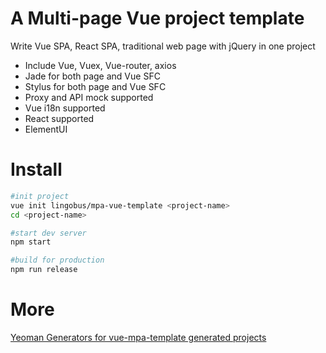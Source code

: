 A Multi-page Vue project template
====

Write Vue SPA, React SPA, traditional web page with jQuery in one project

- Include Vue, Vuex, Vue-router, axios
- Jade for both page and Vue SFC
- Stylus for both page and Vue SFC
- Proxy and API mock supported
- Vue i18n supported
- React supported
- ElementUI


Install
====
```bash
#init project
vue init lingobus/mpa-vue-template <project-name>
cd <project-name>

#start dev server
npm start

#build for production
npm run release
```

More
====
[Yeoman Generators for vue-mpa-template generated projects](https://github.com/lingobus/generator-mpa)
